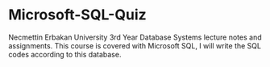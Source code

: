 # Microsoft-SQL-Quiz
 
Necmettin Erbakan University 3rd Year Database Systems lecture notes and assignments. This course is covered with Microsoft SQL, I will write the SQL codes according to this database.
